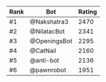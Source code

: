 Rank|Bot|Rating
---|---|---
#1|@Nakshatra3|2470
#2|@NilatacBot|2341
#3|@OpeningsBot|2295
#4|@CatNail|2160
#5|@anti-bot|2136
#6|@pawnrobot|1951
